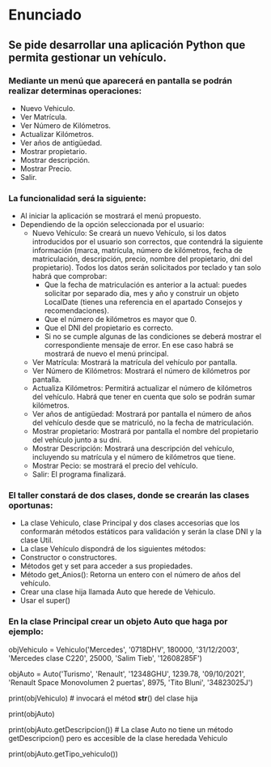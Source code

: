 # Enunciado
## Se pide desarrollar una aplicación Python que permita gestionar un vehículo.  
### Mediante un menú que aparecerá en pantalla se podrán realizar determinas operaciones:

- Nuevo Vehiculo.
- Ver Matrícula.
- Ver Número de Kilómetros.
- Actualizar Kilómetros.
- Ver años de antigüedad.
- Mostrar propietario.
- Mostrar descripción.
- Mostrar Precio.
- Salir.

### La funcionalidad será la siguiente:

- Al iniciar la aplicación se mostrará el menú propuesto.
- Dependiendo de la opción seleccionada por el usuario:
  - Nuevo Vehículo: Se creará un nuevo Vehículo, si los datos introducidos por el usuario son correctos, que contendrá la siguiente información (marca, matrícula, número de kilómetros, fecha de matriculación, descripción, precio, nombre del propietario, dni del propietario). Todos los datos serán solicitados por teclado y tan solo habrá que comprobar:
    - Que la fecha de matriculación es anterior a la actual: puedes solicitar por separado dia, mes y año y construir un objeto LocalDate (tienes una referencia en el apartado Consejos y recomendaciones).
    - Que el número de kilómetros es mayor que 0.
    - Que el DNI del propietario es correcto.
    - Si no se cumple algunas de las condiciones se deberá mostrar el correspondiente mensaje de error. En ese caso habrá se mostrará de nuevo el menú principal.
  - Ver Matrícula: Mostrará la matrícula del vehículo por pantalla.
  - Ver Número de Kilómetros: Mostrará el número de kilómetros por pantalla.
  - Actualiza Kilómetros: Permitirá actualizar el número de kilómetros del vehículo. Habrá que tener en cuenta que solo se podrán sumar kilómetros.
  - Ver años de antigüedad: Mostrará por pantalla el número de años del vehículo desde que se matriculó, no la fecha de matriculación.
  - Mostrar propietario: Mostrará por pantalla el nombre del propietario del vehículo junto a su dni.
  - Mostrar Descripción: Mostrará una descripción del vehículo, incluyendo su matrícula y el número de kilómetros que tiene.
  - Mostrar Pecio: se mostrará el precio del vehículo.
  - Salir: El programa finalizará.

### El taller constará de dos clases, donde se crearán las clases oportunas:

- La clase Vehiculo, clase Principal y dos clases accesorias que los conformarán métodos estáticos para validación y serán la clase DNI y la clase Util.
- La clase Vehículo dispondrá de los siguientes métodos:
- Constructor o constructores.
- Métodos get y set para acceder a sus propiedades.
- Método get_Anios(): Retorna un entero con el número de años del vehículo.
- Crear una clase hija llamada Auto que herede de Vehiculo.
- Usar el super()

### En la clase Principal crear un objeto Auto que haga por ejemplo:

objVehiculo = Vehiculo('Mercedes', '0718DHV', 180000, '31/12/2003', 'Mercedes clase C220', 25000, 'Salim Tieb', '12608285F')

objAuto = Auto('Turismo', 'Renault', '12348GHU', 1239.78, '09/10/2021', 'Renault Space Monovolumen 2 puertas', 8975, 'Tito Bluni', '34823025J')

print(objVehiculo)  # invocará el métod __str__() del clase hija

print(objAuto)

print(objAuto.getDescripcion())  # La clase Auto no tiene un método getDescripcion() pero es accesible de la clase heredada Vehiculo

print(objAuto.getTipo_vehiculo()) 
